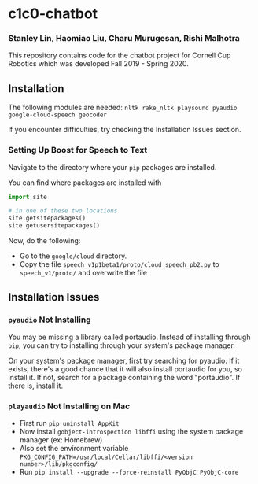 # c1c0-chatbot
### Stanley Lin, Haomiao Liu, Charu Murugesan, Rishi Malhotra

This repository contains code for the chatbot project for Cornell Cup Robotics which was developed Fall 2019 - Spring 2020.

## Installation

The following modules are needed: `nltk rake_nltk playsound pyaudio google-cloud-speech geocoder`

If you encounter difficulties, try checking the Installation Issues section.

### Setting Up Boost for Speech to Text
Navigate to the directory where your `pip` packages are installed.

You can find where packages are installed with
```python
import site

# in one of these two locations
site.getsitepackages()
site.getusersitepackages()
```

Now, do the following:
* Go to the `google/cloud` directory.
* Copy the file `speech_v1p1beta1/proto/cloud_speech_pb2.py` to `speech_v1/proto/` and overwrite the file

## Installation Issues

### `pyaudio` Not Installing
You may be missing a library called portaudio. Instead of installing through `pip`, you can try to installing through your system's package manager.

On your system's package manager, first try searching for pyaudio. If it exists, there's a good chance that it will also install portaudio for you, so install it. If not, search for a package containing the word "portaudio". If there is, install it.

### `playaudio` Not Installing on Mac
* First run `pip uninstall AppKit`
* Now install `gobject-introspection libffi` using the system package manager (ex: Homebrew)
* Also set the environment variable `PKG_CONFIG_PATH=/usr/local/Cellar/libffi/<version number>/lib/pkgconfig/`
* Run `pip install --upgrade --force-reinstall PyObjC PyObjC-core`

